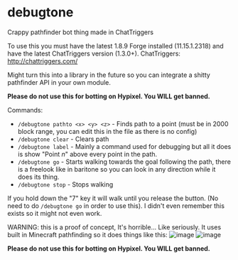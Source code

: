 # debugtone
Crappy pathfinder bot thing made in ChatTriggers

To use this you must have the latest 1.8.9 Forge installed (11.15.1.2318) and have the latest ChatTriggers version (1.3.0+).
ChatTriggers: http://chattriggers.com/

Might turn this into a library in the future so you can integrate a shitty pathfinder API in your own module.

**Please do not use this for botting on Hypixel. You WILL get banned.**

Commands:

- `/debugtone pathto <x> <y> <z>` - Finds path to a point (must be in 2000 block range, you can edit this in the file as there is no config)
- `/debugtone clear` - Clears path
- `/debugtone label` - Mainly a command used for debugging but all it does is show "Point *n*" above every point in the path.
- `/debugtone go` - Starts walking towards the goal following the path, there is a freelook like in baritone so you can look in any direction while it does its thing.
- `/debugtone stop` - Stops walking

If you hold down the "7" key it will walk until you release the button. (No need to do `/debugtone go` in order to use this). I didn't even remember this exists so it might not even work.


WARNING: this is a proof of concept, It's horrible... Like seriously. It uses built in Minecraft pathfinding so it does things like this:
![image](https://user-images.githubusercontent.com/55459283/119272637-37175100-bc07-11eb-9095-7543d4d44e2d.png)
![image](https://user-images.githubusercontent.com/55459283/119272642-3d0d3200-bc07-11eb-85c4-043e27a68c7d.png)


**Please do not use this for botting on Hypixel. You WILL get banned.**
